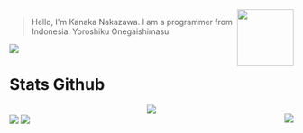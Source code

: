 <img align="right" width="100" height="100" src="https://avatars.githubusercontent.com/KanakaID">

> Hello, I'm Kanaka Nakazawa. I am a programmer from Indonesia. Yoroshiku Onegaishimasu
<img src="https://discord.c99.nl/widget/theme-2/566214348368773121.png">

# Stats Github
<div align="center"><img src="https://github-profile-trophy.vercel.app/?username=KanakaID&theme=dracula&count_private=true"></div>
<img align="center" src="https://github-readme-stats.vercel.app/api?username=KanakaID&show_icons=true&hide_border=true&theme=tokyonight">
<img align="right" src="https://github-readme-stats.vercel.app/api/top-langs/?username=KanakaID&theme=tokyonight&hide=batchfile&langs_count=10">
<img align="center" src="https://github-readme-stats.vercel.app/api?username=KanakaID&bg_color=30,000428,004e92&title_color=fff&text_color=fff">
